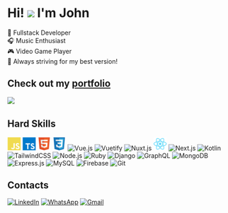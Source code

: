 <!--- Título e GIF --->
<h1> Hi! <img src="https://media.giphy.com/media/hvRJCLFzcasrR4ia7z/giphy.gif" width="50"> I'm John </h1>

<!--- Sobre mim e links --->
<p>
  🔭 Fullstack Developer <br>
  🎧 Music Enthusiast <br>
  🎮 Video Game Player <br>
  🚀 Always striving for my best version! <br>
  <h2>Check out my <a href="https://portfolio-jovimoura.vercel.app/" target="_blank">portfolio</a> </h2>
</p>

<!--- Estatísticas --->
<p>
  <img height="200em" src="https://github-readme-stats.vercel.app/api/top-langs/?username=jovimoura&layout=compact&langs_count=7&theme=dark"/>
</p>

<!--- Hard Skills --->
<h2>Hard Skills</h2>
<p>
  <img alt="JavaScript" src="https://raw.githubusercontent.com/devicons/devicon/master/icons/javascript/javascript-plain.svg" height="30">
  <img alt="TypeScript" src="https://raw.githubusercontent.com/devicons/devicon/master/icons/typescript/typescript-plain.svg" height="30">
  <img alt="HTML5" src="https://raw.githubusercontent.com/devicons/devicon/master/icons/html5/html5-original.svg" height="30">
  <img alt="CSS3" src="https://raw.githubusercontent.com/devicons/devicon/master/icons/css3/css3-original.svg" height="30">
  <img alt="Vue.js" src="https://cdn.jsdelivr.net/gh/devicons/devicon/icons/vuejs/vuejs-original-wordmark.svg" height="30">
  <img alt="Vuetify" src="https://cdn.jsdelivr.net/gh/devicons/devicon/icons/vuetify/vuetify-original.svg" height="30">
  <img alt="Nuxt.js" src="https://cdn.jsdelivr.net/gh/devicons/devicon/icons/nuxtjs/nuxtjs-original.svg" height="30">
  <img alt="React.js" src="https://raw.githubusercontent.com/devicons/devicon/master/icons/react/react-original.svg" height="30">
  <img alt="Next.js" src="https://cdn.jsdelivr.net/gh/devicons/devicon/icons/nextjs/nextjs-original.svg" height="30">
  <img alt="Kotlin" src="https://cdn.jsdelivr.net/gh/devicons/devicon/icons/kotlin/kotlin-original-wordmark.svg" height="30">
  <img alt="TailwindCSS" src="https://cdn.jsdelivr.net/gh/devicons/devicon/icons/tailwindcss/tailwindcss-plain.svg" height="30">
  <img alt="Node.js" src="https://cdn.jsdelivr.net/gh/devicons/devicon/icons/nodejs/nodejs-original.svg" height="30">
  <img alt="Ruby" src="https://cdn.jsdelivr.net/gh/devicons/devicon/icons/ruby/ruby-original.svg" height="30">
  <img alt="Django" src="https://cdn.jsdelivr.net/gh/devicons/devicon/icons/django/django-plain-wordmark.svg" height="30">
  <img alt="GraphQL" src="https://cdn.jsdelivr.net/gh/devicons/devicon/icons/graphql/graphql-plain.svg" height="30">
  <img alt="MongoDB" src="https://cdn.jsdelivr.net/gh/devicons/devicon/icons/mongodb/mongodb-plain-wordmark.svg" height="30">
  <img alt="Express.js" src="https://cdn.jsdelivr.net/gh/devicons/devicon/icons/express/express-original.svg" height="30">
  <img alt="MySQL" src="https://cdn.jsdelivr.net/gh/devicons/devicon/icons/mysql/mysql-plain-wordmark.svg" height="30">
  <img alt="Firebase" src="https://cdn.jsdelivr.net/gh/devicons/devicon/icons/firebase/firebase-plain-wordmark.svg" height="30">
  <img alt="Git" src="https://cdn.jsdelivr.net/gh/devicons/devicon/icons/git/git-original.svg" height="30">
</p>

<!--- Contatos --->
<h2>Contacts</h2>
<p>
  <a href="https://www.linkedin.com/in/jovimoura10/" target="_blank"><img src="https://img.shields.io/badge/-LinkedIn-%230077B5?style=for-the-badge&logo=linkedin&logoColor=white" alt="LinkedIn"></a>
  <a href="https://api.whatsapp.com/send?phone=5521984954753" target="_blank"><img src="https://img.shields.io/badge/WhatsApp-25D366?style=for-the-badge&logo=whatsapp&logoColor=white" alt="WhatsApp"></a>
  <a href="mailto:joaovictors.mouraa@gmail.com?" target="_blank"><img src="https://img.shields.io/badge/-Gmail-%23333?style=for-the-badge&logo=gmail&logoColor=white" alt="Gmail"></a>
</p>
